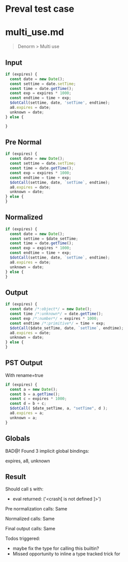 # Preval test case

# multi_use.md

> Denorm > Multi use
>
>

## Input

`````js filename=intro
if (expires) {
  const date = new Date();
  const settime = date.setTime;
  const time = date.getTime();
  const exp = expires * 1000;
  const endtime = time + exp;
  $dotCall(settime, date, 'setTime', endtime);
  a8.expires = date;
  unknown = date;
} else {

}
`````

## Pre Normal


`````js filename=intro
if (expires) {
  const date = new Date();
  const settime = date.setTime;
  const time = date.getTime();
  const exp = expires * 1000;
  const endtime = time + exp;
  $dotCall(settime, date, `setTime`, endtime);
  a8.expires = date;
  unknown = date;
} else {
}
`````

## Normalized


`````js filename=intro
if (expires) {
  const date = new Date();
  const settime = $date_setTime;
  const time = date.getTime();
  const exp = expires * 1000;
  const endtime = time + exp;
  $dotCall(settime, date, `setTime`, endtime);
  a8.expires = date;
  unknown = date;
} else {
}
`````

## Output


`````js filename=intro
if (expires) {
  const date /*:object*/ = new Date();
  const time /*:unknown*/ = date.getTime();
  const exp /*:number*/ = expires * 1000;
  const endtime /*:primitive*/ = time + exp;
  $dotCall($date_setTime, date, `setTime`, endtime);
  a8.expires = date;
  unknown = date;
} else {
}
`````

## PST Output

With rename=true

`````js filename=intro
if (expires) {
  const a = new Date();
  const b = a.getTime();
  const c = expires * 1000;
  const d = b + c;
  $dotCall( $date_setTime, a, "setTime", d );
  a8.expires = a;
  unknown = a;
}
`````

## Globals

BAD@! Found 3 implicit global bindings:

expires, a8, unknown

## Result

Should call `$` with:
 - eval returned: ('<crash[ <ref> is not defined ]>')

Pre normalization calls: Same

Normalized calls: Same

Final output calls: Same

Todos triggered:
- maybe fix the type for calling this builtin?
- Missed opportunity to inline a type tracked trick for